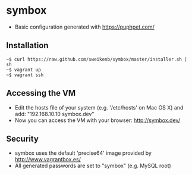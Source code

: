 symbox
======

 * Basic configuration generated with https://puphpet.com/

Installation
------------

    ~$ curl https://raw.github.com/sweikenb/symbox/master/installer.sh | sh
    ~$ vagrant up
    ~$ vagrant ssh

Accessing the VM
----------------

 * Edit the hosts file of your system (e.g. '/etc/hosts' on Mac OS X) and add: "192.168.10.10 symbox.dev"
 * Now you can access the VM with your browser: http://symbox.dev/

Security
--------

 * symbox uses the default 'precise64' image provided by http://www.vagrantbox.es/
 * All generated passwords are set to "symbox" (e.g. MySQL root)
